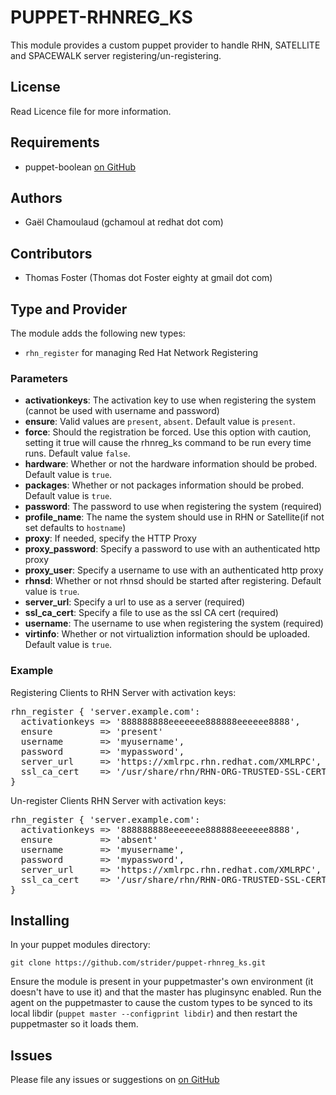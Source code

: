 # PUPPET-RHNREG_KS

This module provides a custom puppet provider to handle RHN, SATELLITE 
and SPACEWALK server registering/un-registering.

## License

Read Licence file for more information.

## Requirements
* puppet-boolean [on GitHub](https://github.com/adrienthebo/puppet-boolean)

## Authors
* Gaël Chamoulaud (gchamoul at redhat dot com)

## Contributors 
* Thomas Foster (Thomas dot Foster eighty at gmail dot com)

## Type and Provider

The module adds the following new types:

* `rhn_register` for managing Red Hat Network Registering

### Parameters

- **activationkeys**: The activation key to use when registering the system (cannot be used with username and password)
- **ensure**: Valid values are `present`, `absent`. Default value is `present`.
- **force**: Should the registration be forced. Use this option with caution, setting it true will cause the rhnreg_ks command to be run every time runs. Default value `false`.
- **hardware**: Whether or not the hardware information should be probed. Default value is `true`.
- **packages**: Whether or not packages information should be probed. Default value is `true`.
- **password**: The password to use when registering the system (required)
- **profile_name**: The name the system should use in RHN or Satellite(if not set defaults to `hostname`)
- **proxy**: If needed, specify the HTTP Proxy
- **proxy_password**: Specify a password to use with an authenticated http proxy
- **proxy_user**: Specify a username to use with an authenticated http proxy
- **rhnsd**: Whether or not rhnsd should be started after registering. Default value is `true`.
- **server_url**: Specify a url to use as a server (required)
- **ssl_ca_cert**: Specify a file to use as the ssl CA cert (required)
- **username**: The username to use when registering the system (required)
- **virtinfo**: Whether or not virtualiztion information should be uploaded. Default value is `true`.

### Example

Registering Clients to RHN Server with activation keys:

<pre>
rhn_register { 'server.example.com':
  activationkeys => '888888888eeeeeee888888eeeeee8888',
  ensure         => 'present'
  username       => 'myusername',
  password       => 'mypassword',
  server_url     => 'https://xmlrpc.rhn.redhat.com/XMLRPC',
  ssl_ca_cert    => '/usr/share/rhn/RHN-ORG-TRUSTED-SSL-CERT',
}
</pre>

Un-register Clients RHN Server with activation keys:

<pre>
rhn_register { 'server.example.com':
  activationkeys => '888888888eeeeeee888888eeeeee8888',
  ensure         => 'absent'
  username       => 'myusername',
  password       => 'mypassword',
  server_url     => 'https://xmlrpc.rhn.redhat.com/XMLRPC',
  ssl_ca_cert    => '/usr/share/rhn/RHN-ORG-TRUSTED-SSL-CERT',
}
</pre>

## Installing

In your puppet modules directory:

    git clone https://github.com/strider/puppet-rhnreg_ks.git

Ensure the module is present in your puppetmaster's own environment (it doesn't
have to use it) and that the master has pluginsync enabled.  Run the agent on
the puppetmaster to cause the custom types to be synced to its local libdir
(`puppet master --configprint libdir`) and then restart the puppetmaster so it
loads them.

## Issues

Please file any issues or suggestions on [on GitHub](https://github.com/strider/puppet-rhnreg_ks/issues)
